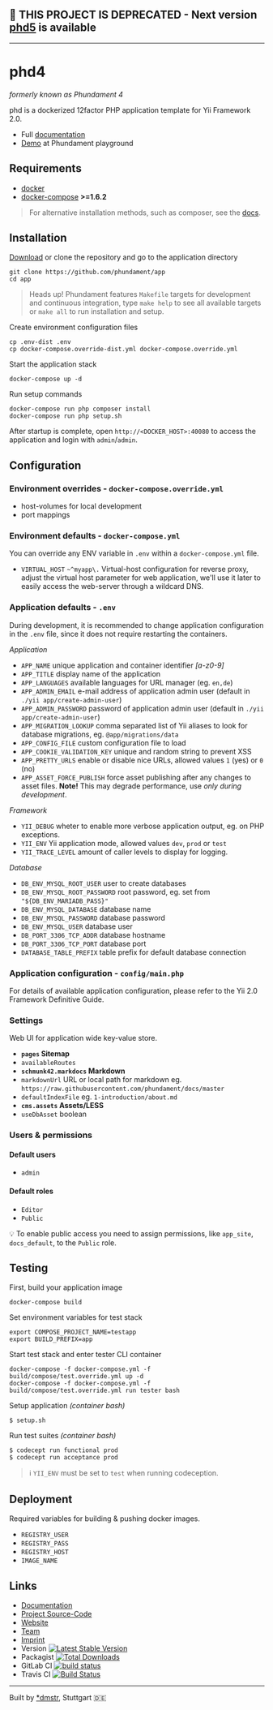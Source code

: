 ## :rotating_light: THIS PROJECT IS DEPRECATED - Next version [phd5](https://github.com/dmstr/phd5-app) is available

---

phd4
====

*formerly known as Phundament 4*

phd is a dockerized 12factor PHP application template for Yii Framework 2.0.

- Full [documentation](https://github.com/phundament/docs)
- [Demo](https://github.com/phundament/playground) at Phundament playground

Requirements
------------

- [docker](https://docs.docker.com/engine/installation/)
- [docker-compose](https://docs.docker.com/compose/) **>=1.6.2**

> For alternative installation methods, such as composer, see the [docs](https://github.com/phundament/docs).  


Installation
------------

[Download](https://github.com/phundament/app/releases) or clone the repository and go to the application directory

    git clone https://github.com/phundament/app
    cd app

> Heads up! Phundament features `Makefile` targets for development and continuous integration, type `make help` to see 
> all available targets or `make all` to run installation and setup.

Create environment configuration files   
    
    cp .env-dist .env
    cp docker-compose.override-dist.yml docker-compose.override.yml

Start the application stack

    docker-compose up -d

Run setup commands
    
    docker-compose run php composer install
    docker-compose run php setup.sh

After startup is complete, open `http://<DOCKER_HOST>:40080` to access the application and login with `admin`/`admin`.


Configuration
-------------

### Environment overrides - `docker-compose.override.yml`

 - host-volumes for local development
 - port mappings

### Environment defaults - `docker-compose.yml`

You can override any ENV variable in `.env` within a `docker-compose.yml` file.
     
 - `VIRTUAL_HOST` `~^myapp\.` Virtual-host configuration for reverse proxy, adjust the virtual host parameter 
    for web application, we'll use it later to easily access the web-server through a wildcard DNS.

### Application defaults - `.env`

During development, it is recommended to change application configuration in the `.env` file, since it does not require restarting the containers. 

*Application*

 - `APP_NAME` unique application and container identifier *[a-z0-9]*
 - `APP_TITLE` display name of the application
 - `APP_LANGUAGES` available languages for URL manager (eg. `en,de`)
 - `APP_ADMIN_EMAIL` e-mail address of application admin user (default in `./yii app/create-admin-user`)
 - `APP_ADMIN_PASSWORD` password of application admin user (default in `./yii app/create-admin-user`)
 - `APP_MIGRATION_LOOKUP` comma separated list of Yii aliases to look for database migrations, eg. `@app/migrations/data`
 - `APP_CONFIG_FILE` custom configuration file to load
 - `APP_COOKIE_VALIDATION_KEY` unique and random string to prevent XSS
 - `APP_PRETTY_URLS` enable or disable nice URLs, allowed values `1` (yes) or `0` (no)
 - `APP_ASSET_FORCE_PUBLISH` force asset publishing after any changes to asset files. **Note!** This may degrade performance, use *only during development*.

*Framework*
 
 - `YII_DEBUG` wheter to enable more verbose application output, eg. on PHP exceptions.
 - `YII_ENV` Yii application mode, allowed values `dev`, `prod` or `test`
 - `YII_TRACE_LEVEL` amount of caller levels to display for logging.
 
*Database*
 
 - `DB_ENV_MYSQL_ROOT_USER` user to create databases
 - `DB_ENV_MYSQL_ROOT_PASSWORD` root password, eg. set from `"${DB_ENV_MARIADB_PASS}"`
 - `DB_ENV_MYSQL_DATABASE` database name
 - `DB_ENV_MYSQL_PASSWORD` database password
 - `DB_ENV_MYSQL_USER` database user
 - `DB_PORT_3306_TCP_ADDR` database hostname
 - `DB_PORT_3306_TCP_PORT` database port
 - `DATABASE_TABLE_PREFIX` table prefix for default database connection


### Application configuration - `config/main.php`

For details of available application configuration, please refer to the Yii 2.0 Framework Definitive Guide. 

### Settings

Web UI for application wide key-value store.

- **`pages` Sitemap**
 - `availableRoutes`
- **`schmunk42.markdocs` Markdown** 
 - `markdownUrl` URL or local path for markdown eg. `https://raw.githubusercontent.com/phundament/docs/master`
 - `defaultIndexFile` eg. `1-introduction/about.md`
- **`cms.assets` Assets/LESS** 
 - `useDbAsset` boolean

### Users & permissions

#### Default users

- `admin`

#### Default roles

- `Editor`
- `Public`

:bulb: To enable public access you need to assign permissions, like `app_site`, `docs_default`, to the `Public` role. 


Testing
-------

First, build your application image

    docker-compose build 

Set environment variables for test stack

    export COMPOSE_PROJECT_NAME=testapp
    export BUILD_PREFIX=app

Start test stack and enter tester CLI container

    docker-compose -f docker-compose.yml -f build/compose/test.override.yml up -d    
    docker-compose -f docker-compose.yml -f build/compose/test.override.yml run tester bash    

Setup application *(container bash)*    
    
    $ setup.sh

Run test suites *(container bash)*

    $ codecept run functional prod
    $ codecept run acceptance prod

> :information_source: `YII_ENV` must be set to `test` when running codeception.


Deployment
----------

Required variables for building & pushing docker images.

- `REGISTRY_USER`
- `REGISTRY_PASS`
- `REGISTRY_HOST`
- `IMAGE_NAME`


Links
-----

- [Documentation](https://github.com/phundament/docs)
- [Project Source-Code](https://github.com/phundament/app)
- [Website](http://phundament.com)
- [Team](https://github.com/orgs/phundament/teams)
- [Imprint](http://herzogkommunikation.de/de/impressum-7.html)
- Version [![Latest Stable Version](https://poser.pugx.org/phundament/app/v/stable.png)](https://packagist.org/packages/phundament/app)
- Packagist [![Total Downloads](https://poser.pugx.org/phundament/app/downloads.png)](https://packagist.org/packages/phundament/app)
- GitLab CI [![build status](https://git.hrzg.de/phundament/app/badges/master/build.svg)](https://git.hrzg.de/phundament/app/builds?scope=all)
- Travis CI [![Build Status](https://travis-ci.org/phundament/app.svg?branch=4.0)](https://travis-ci.org/phundament/app)

-----------

Built by [*dmstr](http://diemeisterei.de), Stuttgart :de:


